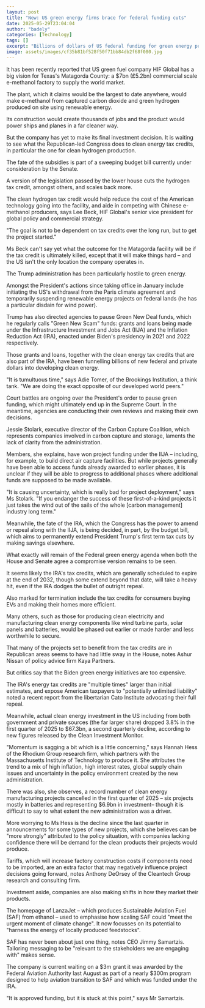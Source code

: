 ```yaml
---
layout: post
title: "New: US green energy firms brace for federal funding cuts"
date: 2025-05-29T23:04:04
author: "badely"
categories: [Technology]
tags: []
excerpt: "Billions of dollars of US federal funding for green energy projects hangs in the balance."
image: assets/images/cf35b81bf528f50f71bb84db2f68f080.jpg
---
```


It has been recently reported that US green fuel company HIF Global has a big vision for Texas's Matagorda County: a $7bn (£5.2bn) commercial scale e-methanol factory to supply the world market.

The plant, which it claims would be the largest to date anywhere, would make e-methanol from captured carbon dioxide and green hydrogen produced on site using renewable energy.

Its construction would create thousands of jobs and the product would power ships and planes in a far cleaner way.

But the company has yet to make its final investment decision. It is waiting to see what the Republican-led Congress does to clean energy tax credits, in particular the one for clean hydrogen production.

The fate of the subsidies is part of a sweeping budget bill currently under consideration by the Senate.

A version of the legislation passed by the lower house cuts the hydrogen tax credit, amongst others, and scales back more.

The clean hydrogen tax credit would help reduce the cost of the American technology going into the facility, and aide in competing with Chinese e-methanol producers, says Lee Beck, HIF Global's senior vice president for global policy and commercial strategy.

"The goal is not to be dependent on tax credits over the long run, but to get the project started."

Ms Beck can't say yet what the outcome for the Matagorda facility will be if the tax credit is ultimately killed, except that it will make things hard – and the US isn't the only location the company operates in.

The Trump administration has been particularly hostile to green energy.

Amongst the President's actions since taking office in January include initiating the US's withdrawal from the Paris climate agreement and temporarily suspending renewable energy projects on federal lands (he has a particular disdain for wind power).

Trump has also directed agencies to pause Green New Deal funds, which he regularly calls "Green New Scam" funds: grants and loans being made under the Infrastructure Investment and Jobs Act (IIJA) and the Inflation Reduction Act (IRA), enacted under Biden's presidency in 2021 and 2022 respectively.

Those grants and loans, together with the clean energy tax credits that are also part of the IRA, have been funnelling billions of new federal and private dollars into developing clean energy. 

"It is tumultuous time," says Adie Tomer, of the Brookings Institution, a think tank. "We are doing the exact opposite of our developed world peers."

Court battles are ongoing over the President's order to pause green funding, which might ultimately end up in the Supreme Court. In the meantime, agencies are conducting their own reviews and making their own decisions.

Jessie Stolark, executive director of the Carbon Capture Coalition, which represents companies involved in carbon capture and storage, laments the lack of clarity from the administration.

Members, she explains, have won project funding under the IIJA – including, for example, to build direct air capture facilities. But while projects generally have been able to access funds already awarded to earlier phases, it is unclear if they will be able to progress to additional phases where additional funds are supposed to be made available.

"It is causing uncertainty, which is really bad for project deployment," says Ms Stolark. "If you endanger the success of these first-of-a-kind projects it just takes the wind out of the sails of the whole [carbon management] industry long term."

Meanwhile, the fate of the IRA, which the Congress has the power to amend or repeal along with the IIJA, is being decided, in part, by the budget bill, which aims to permanently extend President Trump's first term tax cuts by making savings elsewhere.

What exactly will remain of the Federal green energy agenda when both the House and Senate agree a compromise version remains to be seen.

It seems likely the IRA's tax credits, which are generally scheduled to expire at the end of 2032, though some extend beyond that date, will take a heavy hit, even if the IRA dodges the bullet of outright repeal.

Also marked for termination include the tax credits for consumers buying EVs and making their homes more efficient.

Many others, such as those for producing clean electricity and manufacturing clean energy components like wind turbine parts, solar panels and batteries, would be phased out earlier or made harder and less worthwhile to secure.

That many of the projects set to benefit from the tax credits are in Republican areas seems to have had little sway in the House, notes Ashur Nissan of policy advice firm Kaya Partners.

But critics say that the Biden green energy initiatives are too expensive.

The IRA's energy tax credits are "multiple times" larger than initial estimates, and expose American taxpayers to "potentially unlimited liability" noted a recent report from the libertarian Cato Institute advocating their full repeal.

Meanwhile, actual clean energy investment in the US including from both government and private sources (the far larger share) dropped 3.8% in the first quarter of 2025 to $67.3bn, a second quarterly decline, according to new figures released by the Clean Investment Monitor.

"Momentum is sagging a bit which is a little concerning," says Hannah Hess of the Rhodium Group research firm, which partners with the Massachusetts Institute of Technology to produce it. She attributes the trend to a mix of high inflation, high interest rates, global supply chain issues and uncertainty in the policy environment created by the new administration.

There was also, she observes, a record number of clean energy manufacturing projects cancelled in the first quarter of 2025 – six projects mostly in batteries and representing $6.9bn in investment– though it is difficult to say to what extent the new administration was a driver.

More worrying to Ms Hess is the decline since the last quarter in announcements for some types of new projects, which she believes can be "more strongly" attributed to the policy situation, with companies lacking confidence there will be demand for the clean products their projects would produce.

Tariffs, which will increase factory construction costs if components need to be imported, are an extra factor that may negatively influence project decisions going forward, notes Anthony DeOrsey of the Cleantech Group research and consulting firm.

Investment aside, companies are also making shifts in how they market their products.

The homepage of LanzaJet – which produces Sustainable Aviation Fuel (SAF) from ethanol – used to emphasise how scaling SAF could "meet the urgent moment of climate change". It now focusses on its potential to "harness the energy of locally produced feedstocks".

SAF has never been about just one thing, notes CEO Jimmy Samartzis. Tailoring messaging to be "relevant to the stakeholders we are engaging with" makes sense.

The company is current waiting on a $3m grant it was awarded by the Federal Aviation Authority last August as part of a nearly $300m program designed to help aviation transition to SAF and which was funded under the IRA.

"It is approved funding, but it is stuck at this point," says Mr Samartzis.

